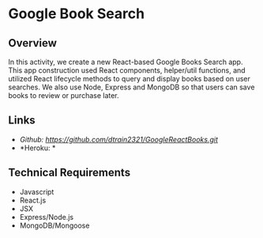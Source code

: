 # Google Book Search

## Overview
In this activity, we create a new React-based Google Books Search app. This app construction used React components, helper/util functions, and utilized React lifecycle methods to query and display books based on user searches. We also use Node, Express and MongoDB so that users can save books to review or purchase later.

## Links
* *Github: https://github.com/dtrain2321/GoogleReactBooks.git* 
* *Heroku: *

## Technical Requirements
* Javascript
* React.js
* JSX
* Express/Node.js
* MongoDB/Mongoose

